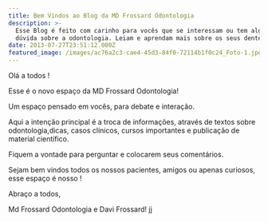 ```yaml
---
title: Bem Vindos ao Blog da MD Frossard Odontologia
description: >-
  Esse Blog é feito com carinho para vocês que se interessam ou tem alguma
  dúvida sobre a odontologia. Leiam e aprendam mais sobre os seus dentes. 
date: 2013-07-27T23:51:12.000Z
featured_image: /images/ac76a2c3-cae4-45d3-84f0-72114b1f0c24_Foto-1.jpg
---
```

Olá a todos ! 

Esse é o novo espaço da MD Frossard Odontologia! 

Um espaço pensado em vocês, para debate e interação. 

Aqui a intenção principal é a troca de informações, através de textos sobre odontologia,dicas, casos clínicos, cursos importantes e publicação de material científico. 

Fiquem a vontade para perguntar e colocarem seus comentários. 

Sejam bem vindos todos os nossos pacientes, amigos ou apenas curiosos, esse espaço é nosso !   

Abraço a todos, 

Md Frossard Odontologia e Davi Frossard! jj

